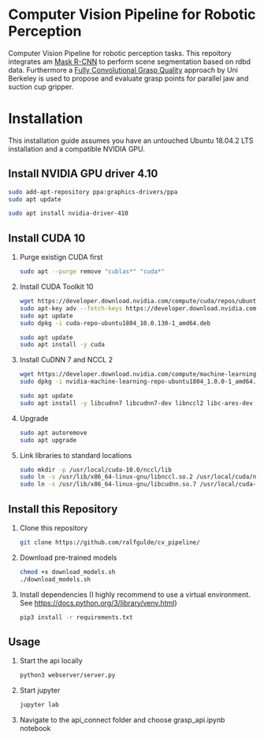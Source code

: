 # Computer Vision Pipeline for Robotic Perception

Computer Vision Pipeline for robotic perception tasks. This repoitory integrates am [Mask R-CNN](https://github.com/BerkeleyAutomation/sd-maskrcnn) to perform scene segmentation based on rdbd data. Furthermore a [Fully Convolutional Grasp Quality](https://github.com/BerkeleyAutomation/gqcnn) approach by Uni Berkeley is used to propose and evaluate grasp points for parallel jaw and suction cup gripper.


# Installation

This installation guide assumes you have an untouched Ubuntu 18.04.2 LTS installation and a compatible NVIDIA GPU.

## Install NVIDIA GPU driver 4.10
   ```bash
   sudo add-apt-repository ppa:graphics-drivers/ppa
   sudo apt update

   sudo apt install nvidia-driver-410
   ```
## Install CUDA 10

1. Purge existign CUDA first
   ```bash
   sudo apt --purge remove "cublas*" "cuda*"
   ```

2. Install CUDA Toolkit 10
   ```bash
   wget https://developer.download.nvidia.com/compute/cuda/repos/ubuntu1804/x86_64/cuda-repo-ubuntu1804_10.0.130-1_amd64.deb
   sudo apt-key adv --fetch-keys https://developer.download.nvidia.com/compute/cuda/repos/ubuntu1804/x86_64/7fa2af80.pub
   sudo apt update
   sudo dpkg -i cuda-repo-ubuntu1804_10.0.130-1_amd64.deb

   sudo apt update
   sudo apt install -y cuda
   ```

3. Install CuDNN 7 and NCCL 2
   ```bash
   wget https://developer.download.nvidia.com/compute/machine-learning/repos/ubuntu1804/x86_64/nvidia-machine-learning-repo-ubuntu1804_1.0.0-1_amd64.deb
   sudo dpkg -i nvidia-machine-learning-repo-ubuntu1804_1.0.0-1_amd64.deb
   
   sudo apt update
   sudo apt install -y libcudnn7 libcudnn7-dev libnccl2 libc-ares-dev
   ```

5. Upgrade
   ```bash
   sudo apt autoremove
   sudo apt upgrade
   ```

6. Link libraries to standard locations
   ```bash
   sudo mkdir -p /usr/local/cuda-10.0/nccl/lib
   sudo ln -s /usr/lib/x86_64-linux-gnu/libnccl.so.2 /usr/local/cuda/nccl/lib/
   sudo ln -s /usr/lib/x86_64-linux-gnu/libcudnn.so.7 /usr/local/cuda-10.0/lib64/
   ```
## Install this Repository

1. Clone this repository
   ```bash
   git clone https://github.com/ralfgulde/cv_pipeline/ 
   ```
2. Download pre-trained models
   ```bash
   chmod +x download_models.sh
   ./download_models.sh
   ``` 
3. Install dependencies (I highly recommend to use a virtual environment. See https://docs.python.org/3/library/venv.html)
   ```bash
   pip3 install -r requirements.txt
   ```
## Usage

1. Start the api locally
   ```bash
   python3 webserver/server.py
   ```
2. Start jupyter
   ```bash
   jupyter lab
   ```
4. Navigate to the api_connect folder and choose grasp_api.ipynb notebook
